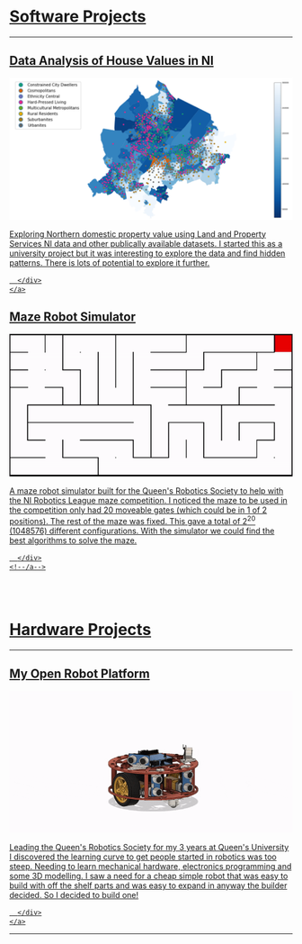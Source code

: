 <h1><a name="software-projects" href="#software-projects">Software Projects</a></h1>

---

<div class="card_container">
	<a href="NI_property_analysis#title" class="card">
	  <div class="card">
		<h2>Data Analysis of House Values in NI</h2>
		<img src="images/NI_properties.png?raw=true"/>
		<br>
		<p>
		Exploring Northern domestic property value using Land and Property Services NI data and other publically available datasets. I started this as a university project but it was interesting to explore the data and find hidden patterns. There is lots of potential to explore it further. 
		</p>

	  </div>
	</a>
</div>
<div class="card_container">
	<!--a href="Maze_robot_simulator#title" class="card"-->
	  <div class="card">
		<h2>Maze Robot Simulator</h2>
		<img src="images/maze_robot_sim.gif?raw=true"/>
		<!--img src="images/Coming_soon_banner.png?raw=true" id="comingSoon" /-->
		<br>
		<p>
		A maze robot simulator built for the Queen's Robotics Society to help with the NI Robotics League maze competition. 
		I noticed the maze to be used in the competition only had 20 moveable gates (which could be in 1 of 2 positions). 
		The rest of the maze was fixed. This gave a total of 2<sup>20</sup> (1048576) different configurations. 
		With the simulator we could find the best algorithms to solve the maze.
		</p>

	  </div>
	<!--/a-->
</div>

<br><br>
<h1><a name="hardware-projects" href="#hardware-projects">Hardware Projects</a></h1>

---
<div class="card_container">
	<a href="Open_robot_platform#title" class="card">
	  <div class="card">
		<h2>My Open Robot Platform</h2>
		<img src="images/robot_platform_animation.gif?raw=true"/>
		<br>
		<p>
		Leading the Queen's Robotics Society for my 3 years at Queen's University I discovered the learning curve to get people started in robotics was too steep. Needing to learn mechanical hardware, electronics programming and some 3D modelling. I saw a need for a cheap simple robot that was easy to build with off the shelf parts and was easy to expand in anyway the builder decided. So I decided to build one!
		</p>

	  </div>
	</a>
</div>

---



